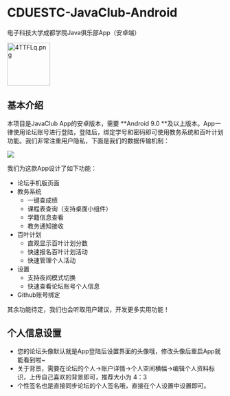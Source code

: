 # CDUESTC-JavaClub-Android

电子科技大学成都学院Java俱乐部App（安卓端）

<img src="https://i0.hdslb.com/bfs/album/51ece4f36002569235c826fb2aa8be9e0c578f44.png" alt="4TTFLq.png" border="0" width="100"/>

## 基本介绍

本项目是JavaClub App的安卓版本，需要 **Android 9.0 **及以上版本。App一律使用论坛账号进行登陆，登陆后，绑定学号和密码即可使用教务系统和百叶计划功能。我们非常注重用户隐私，下面是我们的数据传输机制：

![](https://i0.hdslb.com/bfs/album/690a4a1a08b993e58c8cb7db158b690393b40ca5.jpg)

我们为这款App设计了如下功能：

* 论坛手机版页面
* 教务系统
  * 一键查成绩
  * 课程表查询（支持桌面小组件）
  * 学籍信息查看
  * 教务通知接收
* 百叶计划
  * 直观显示百叶计划分数
  * 快速报名百叶计划活动
  * 快速管理个人活动
* 设置
  * 支持夜间模式切换
  * 快速查看论坛账号个人信息
* Github账号绑定

其余功能待定，我们也会听取用户建议，开发更多实用功能！

## 个人信息设置

* 您的论坛头像默认就是App登陆后设置界面的头像哦，修改头像后重启App就能看到啦~
* 关于背景，需要在论坛的个人->账户详情->个人空间横幅->编辑个人资料标识，上传自己喜欢的背景即可，推荐大小为 4：3
* 个性签名也是直接同步论坛的个人签名哦，直接在个人设置中设置即可。


